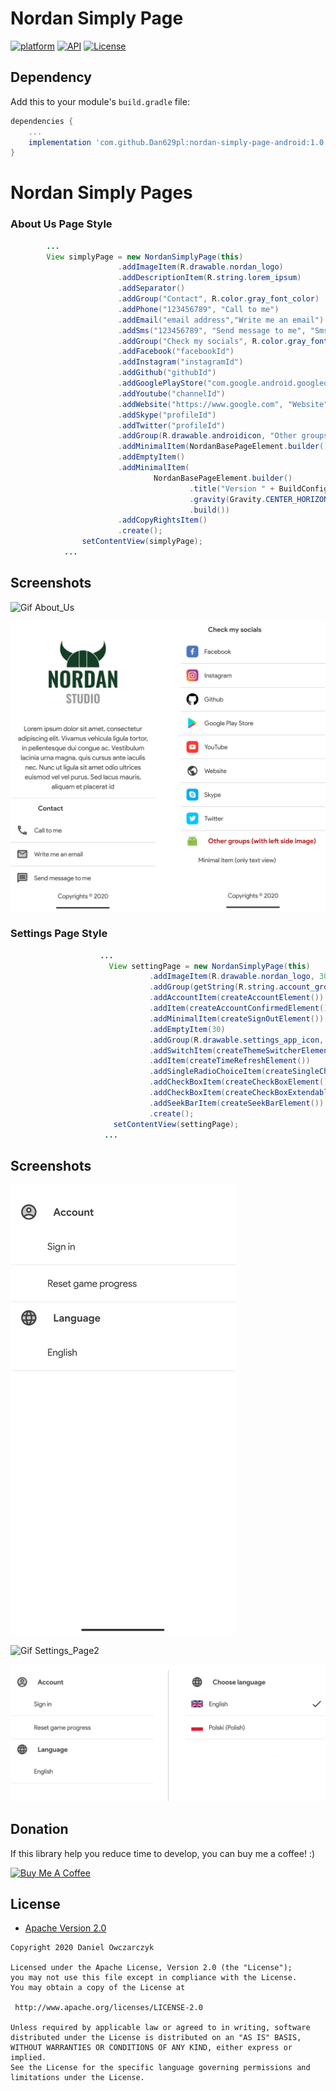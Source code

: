 # Nordan Simply Page
[![platform](https://img.shields.io/badge/platform-Android-yellow.svg)](https://www.android.com)
[![API](https://img.shields.io/badge/API-24%2B-brightgreen.svg?style=plastic)](https://android-arsenal.com/api?level=24)
[![License](https://img.shields.io/badge/license-Apache%202-4EB1BA.svg?style=flat-square)](https://www.apache.org/licenses/LICENSE-2.0.html)


## Dependency

Add this to your module's `build.gradle` file:

```gradle
dependencies {
	...
    implementation 'com.github.Dan629pl:nordan-simply-page-android:1.0.9'
}
```
<h1>Nordan Simply Pages</h1>

<h3>About Us Page Style</h3>

```java
        ...
        View simplyPage = new NordanSimplyPage(this)
                        .addImageItem(R.drawable.nordan_logo)
                        .addDescriptionItem(R.string.lorem_ipsum)
                        .addSeparator()
                        .addGroup("Contact", R.color.gray_font_color)
                        .addPhone("123456789", "Call to me")
                        .addEmail("email address","Write me an email")
                        .addSms("123456789", "Send message to me", "Sms message")
                        .addGroup("Check my socials", R.color.gray_font_color)
                        .addFacebook("facebookId")
                        .addInstagram("instagramId")
                        .addGithub("githubId")
                        .addGooglePlayStore("com.google.android.googlequicksearchbox")
                        .addYoutube("channelId")
                        .addWebsite("https://www.google.com", "Website")
                        .addSkype("profileId")
                        .addTwitter("profileId")
                        .addGroup(R.drawable.androidicon, "Other groups (with left side image)")
                        .addMinimalItem(NordanBasePageElement.builder().title("Minimal item (only text view)").build())
                        .addEmptyItem()
                        .addMinimalItem(
                                NordanBasePageElement.builder()
                                        .title("Version " + BuildConfig.VERSION_NAME)
                                        .gravity(Gravity.CENTER_HORIZONTAL)
                                        .build())
                        .addCopyRightsItem()
                        .create();
                setContentView(simplyPage);
            ...
```
## Screenshots

![Gif About_Us](https://github.com/Dan629pl/NordanSimplyPage/blob/master/img/page_gif.gif)



![Screenshots](https://github.com/Dan629pl/NordanSimplyPage/blob/master/img/screenshot_side_hr.png)

<h3>Settings Page Style</h3>

```java
             	    ...
                      View settingPage = new NordanSimplyPage(this)
                               .addImageItem(R.drawable.nordan_logo, 300, 75)
                               .addGroup(getString(R.string.account_group), R.drawable.account_icon, R.color.gray_font_color)
                               .addAccountItem(createAccountElement())
                               .addItem(createAccountConfirmedElement())
                               .addMinimalItem(createSignOutElement())
                               .addEmptyItem(30)
                               .addGroup(R.drawable.settings_app_icon, "Application")
                               .addSwitchItem(createThemeSwitcherElement())
                               .addItem(createTimeRefreshElement())
                               .addSingleRadioChoiceItem(createSingleChoiceElement())
                               .addCheckBoxItem(createCheckBoxElement())
                               .addCheckBoxItem(createCheckBoxExtendableElement())
                               .addSeekBarItem(createSeekBarElement())
                               .create();
                       setContentView(settingPage);
                     ...
```
## Screenshots

![Gif Settings_Page](https://github.com/Dan629pl/NordanSimplyPage/blob/master/img/setting_page.gif)

![Gif Settings_Page2](https://github.com/Dan629pl/NordanSimplyPage/blob/master/img/setting_page2.gif)

![Screenshots](https://github.com/Dan629pl/NordanSimplyPage/blob/master/img/settings_hr.png)

## Donation
If this library  help you reduce time to develop, you can buy me a coffee! :) 

<a href="https://www.buymeacoffee.com/Dan629"><img src="https://www.buymeacoffee.com/assets/img/bmc-meta-new/apple-icon-72x72.png" alt="Buy Me A Coffee" style="height: auto !important;width: auto !important;" ></a>

## License

* [Apache Version 2.0](http://www.apache.org/licenses/LICENSE-2.0.html)

```
Copyright 2020 Daniel Owczarczyk

Licensed under the Apache License, Version 2.0 (the "License");
you may not use this file except in compliance with the License.
You may obtain a copy of the License at

 http://www.apache.org/licenses/LICENSE-2.0

Unless required by applicable law or agreed to in writing, software
distributed under the License is distributed on an "AS IS" BASIS,
WITHOUT WARRANTIES OR CONDITIONS OF ANY KIND, either express or implied.
See the License for the specific language governing permissions and
limitations under the License.